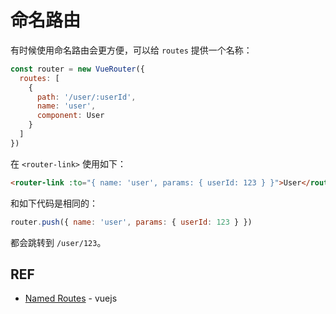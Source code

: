 # 命名路由

有时候使用命名路由会更方便，可以给 `routes` 提供一个名称：

```js
const router = new VueRouter({
  routes: [
    {
      path: '/user/:userId',
      name: 'user',
      component: User
    }
  ]
})
```

在 `<router-link>` 使用如下：

```html
<router-link :to="{ name: 'user', params: { userId: 123 } }">User</router-link>
```

和如下代码是相同的：

```js
router.push({ name: 'user', params: { userId: 123 } })
```

都会跳转到 `/user/123`。

## REF

- [Named Routes][named] - vuejs

[named]: https://router.vuejs.org/en/essentials/named-routes.html